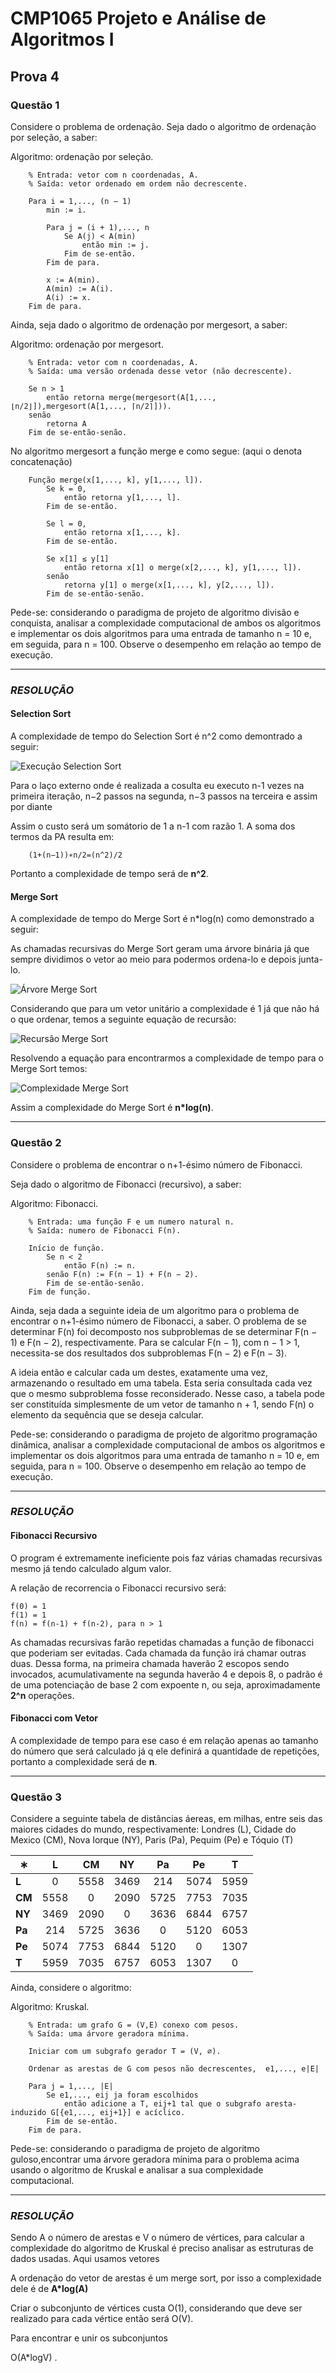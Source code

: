 # CMP1065 Projeto e Análise de Algoritmos I
## Prova 4

### **Questão 1**

Considere o problema de ordenação. Seja dado o algoritmo de ordenação por seleção, a saber:

Algoritmo: ordenação por seleção.
        
        % Entrada: vetor com n coordenadas, A.
        % Saída: vetor ordenado em ordem não decrescente.
        
        Para i = 1,..., (n − 1)
            min := i.
        
            Para j = (i + 1),..., n
                Se A(j) < A(min)
                    então min := j.
                Fim de se-então.
            Fim de para.
        
            x := A(min).
            A(min) := A(i).
            A(i) := x.
        Fim de para.

Ainda, seja dado o algoritmo de ordenação por mergesort, a saber:

Algoritmo: ordenação por mergesort.
        
        % Entrada: vetor com n coordenadas, A.
        % Saída: uma versão ordenada desse vetor (não decrescente).
        
        Se n > 1
            então retorna merge(mergesort(A[1,..., ⌊n/2⌋]),mergesort(A[1,..., ⌈n/2⌉])).
        senão 
            retorna A
        Fim de se-então-senão.

No algoritmo mergesort a função merge e como segue: 
(aqui o denota concatenação)

        Função merge(x[1,..., k], y[1,..., l]).
            Se k = 0, 
                então retorna y[1,..., l]. 
            Fim de se-então.
        
            Se l = 0, 
                então retorna x[1,..., k]. 
            Fim de se-então.
        
            Se x[1] ≤ y[1]
                então retorna x[1] o merge(x[2,..., k], y[1,..., l]).
            senão 
                retorna y[1] o merge(x[1,..., k], y[2,..., l]).
            Fim de se-então-senão.

Pede-se: considerando o paradigma de projeto de algoritmo  divisão e conquista, analisar a complexidade computacional de    ambos os algoritmos e implementar os dois algoritmos para uma  entrada de tamanho n = 10 e, em seguida, para n = 100. Observe o desempenho em relação ao tempo de execução.

---
### *RESOLUÇÃO*

#### **Selection Sort**
A complexidade de tempo do Selection Sort é n^2 como demontrado a seguir:

![Execução Selection Sort](/p4/img/selection.gif "Execução Selection Sort")

Para o laço externo onde é realizada a cosulta eu executo n-1 vezes na primeira iteração, n−2  passos na segunda, n−3 passos na terceira e assim por diante

Assim o custo será um somátorio de 1 a n-1 com razão 1. A soma dos termos da PA resulta em:
        
        (1+(n−1))∗n/2=(n^2)/2 
        
Portanto a complexidade de tempo será de **n^2**.

#### **Merge Sort**

A complexidade de tempo do Merge Sort é n*log(n) como demonstrado a seguir:

As chamadas recursivas do Merge Sort geram uma árvore binária já que sempre dividimos o vetor ao meio para podermos ordena-lo e depois junta-lo.

![Árvore Merge Sort](/p4/img/arvore_merge.JPG "Árvore Merge Sort")

Considerando que para um vetor unitário a complexidade é 1 já que não há o que ordenar, temos a seguinte equação de recursão:

![Recursão Merge Sort](/p4/img/complexidade_merge_recursao.png "Recursão Merge Sort")

Resolvendo a equação para encontrarmos a complexidade de tempo para o Merge Sort temos:

![Complexidade Merge Sort](/p4/img/merge_sort.png "Complexidade Merge Sort")

Assim a complexidade do Merge Sort é  **n*log(n)**.

---

### **Questão 2**

Considere o problema de encontrar o n+1-ésimo número de Fibonacci.

Seja dado o algoritmo de Fibonacci (recursivo), a saber:
        
Algoritmo: Fibonacci.

        % Entrada: uma função F e um numero natural n.
        % Saída: numero de Fibonacci F(n).
        
        Início de função.
            Se n < 2
                então F(n) := n.
            senão F(n) := F(n − 1) + F(n − 2).
            Fim de se-então-senão.
        Fim de função.

Ainda, seja dada a seguinte ideia de um algoritmo para o problema de encontrar o n+1-ésimo número de Fibonacci, a saber. O problema de se determinar F(n) foi decomposto nos subproblemas de se determinar F(n − 1) e F(n − 2), respectivamente. Para se calcular F(n − 1), com n − 1 > 1, necessita-se dos resultados dos subproblemas F(n − 2) e F(n − 3). 

A ideia então e calcular cada um destes, exatamente uma vez, armazenando o resultado em uma tabela. Esta seria consultada cada vez que o mesmo subproblema fosse reconsiderado. Nesse caso, a tabela pode ser constituída simplesmente de um vetor de tamanho n + 1, sendo F(n) o elemento da sequência que se deseja calcular.

Pede-se: considerando o paradigma de projeto de algoritmo programação dinâmica, analisar a complexidade computacional de ambos os algoritmos e implementar os dois algoritmos para uma entrada de tamanho n = 10 e, em seguida, para n = 100. Observe o desempenho em relação ao tempo de execução.

---
### *RESOLUÇÃO*

#### **Fibonacci Recursivo**

O program é extremamente ineficiente pois faz várias chamadas recursivas mesmo já tendo calculado algum valor.

A relação de recorrencia o Fibonacci recursivo será:

    f(0) = 1
    f(1) = 1
    f(n) = f(n-1) + f(n-2), para n > 1

As chamadas recursivas farão repetidas chamadas a função de fibonacci que poderiam ser evitadas. Cada chamada da função irá chamar outras duas. Dessa forma, na primeira chamada haverão 2 escopos sendo invocados, acumulativamente na segunda haverão 4 e depois 8, o padrão é de uma potenciação de base 2 com expoente n, ou seja, aproximadamente **2^n** operações. 

#### **Fibonacci com Vetor**

A complexidade de tempo para ese caso é em relação apenas ao tamanho do número que será calculado já q ele definirá a quantidade de repetições, portanto a complexidade será de **n**.

---

### **Questão 3**

Considere a seguinte tabela de distâncias áereas, em milhas, entre seis das maiores cidades do mundo, respectivamente: Londres (L), Cidade do Mexico (CM), Nova Iorque (NY), Paris (Pa), Pequim (Pe) e Tóquio (T)

|∗      | L     | CM    | NY    | Pa    | Pe    | T     |
|--     | :--:  | :--:  | :--:  | :--:  | :--:  | :--:  |
|**L**  | 0     | 5558  | 3469  | 214   | 5074  | 5959  |
|**CM** | 5558  | 0     | 2090  | 5725  | 7753  | 7035  |
|**NY** | 3469  | 2090  | 0     | 3636  | 6844  | 6757  |
|**Pa** | 214   | 5725  | 3636  | 0     | 5120  | 6053  |
|**Pe** | 5074  | 7753  | 6844  | 5120  | 0     | 1307  |
|**T**  | 5959  | 7035  | 6757  | 6053  | 1307  | 0     |

Ainda, considere o algoritmo:

Algoritmo: Kruskal.

        % Entrada: um grafo G = (V,E) conexo com pesos.
        % Saída: uma árvore geradora mínima.
        
        Iniciar com um subgrafo gerador T = (V, ∅).
        
        Ordenar as arestas de G com pesos não decrescentes,  e1,..., e|E|
        
        Para j = 1,..., |E|
            Se e1,..., eij ja foram escolhidos
                então adicione a T, eij+1 tal que o subgrafo aresta-induzido G[{e1,..., eij+1}] e acíclico.
            Fim de se-então.
        Fim de para.

Pede-se: considerando o paradigma de projeto de algoritmo guloso,encontrar uma árvore geradora mínima para o problema acima usando o algoritmo de Kruskal e analisar a sua complexidade computacional.

---
### *RESOLUÇÃO*

Sendo A o número de arestas e V o número de vértices, para calcular a complexidade do algoritmo de Kruskal é preciso analisar as estruturas de dados usadas. Aqui usamos vetores

A ordenação do vetor de arestas é um merge sort, por isso a complexidade dele é de **A*log(A)**

Criar o subconjunto de vértices custa O(1), considerando que deve ser realizado para cada vértice então será O(V).

Para encontrar e unir os subconjuntos 

O(A*logV) .
